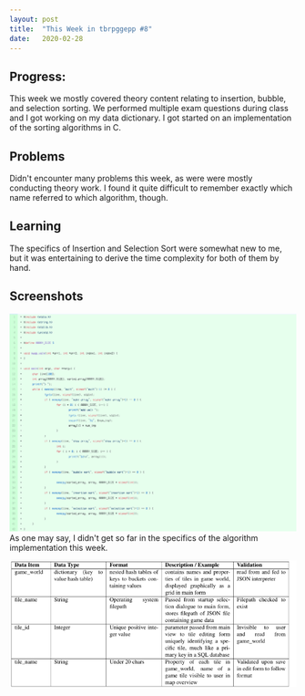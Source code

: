 ```yaml
---
layout: post
title:  "This Week in tbrpggepp #8"
date:   2020-02-28
---
```


## Progress:
This week we mostly covered theory content relating to insertion, bubble, and selection sorting. We performed multiple exam questions during class and I got working on my data dictionary. I got started on an implementation of the sorting algorithms in C.
## Problems
Didn't encounter many problems this week, as were were mostly conducting theory work. I found it quite difficult to remember exactly which name referred to which algorithm, though.
## Learning
The specifics of Insertion and Selection Sort were somewhat new to me, but it was entertaining to derive the time complexity for both of them by hand.

## Screenshots
![Sort C Prac Code](/assets/sort.png)
As one may say, I didn't get so far in the specifics of the algorithm implementation this week.

![Data Dictionary](/assets/early_datadict.png)
